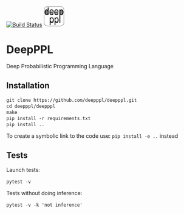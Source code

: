 [![Build Status](https://travis-ci.com/deepppl/deepppl.svg?branch=master)](https://travis-ci.com/deepppl/deepppl)
<img src="logo/logo.jpg" alt="logo" width="55px"/>

# DeepPPL
Deep Probabilistic Programming Language


## Installation
```
git clone https://github.com/deepppl/deepppl.git
cd deepppl/deepppl
make
pip install -r requirements.txt
pip install ..
```

To create a symbolic link to the code use: `pip install -e ..` instead

## Tests

Launch tests:
```
pytest -v
```

Tests without doing inference:
```
pytest -v -k 'not inference'
```
